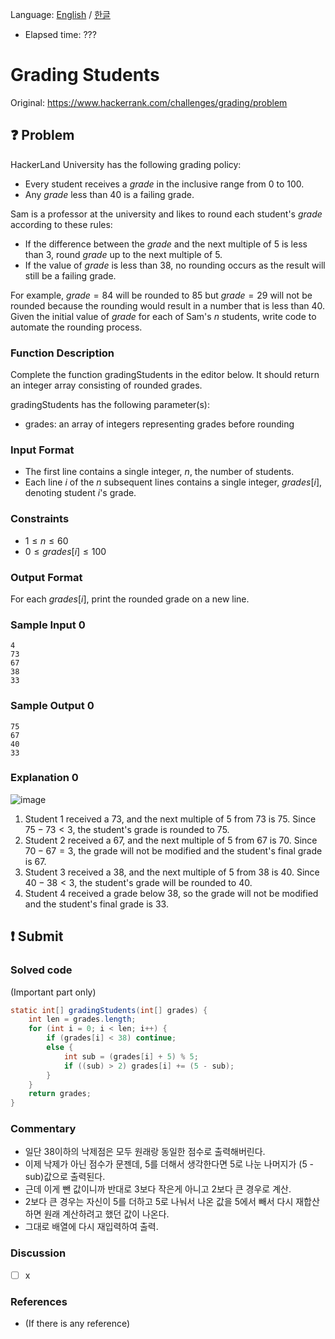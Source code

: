 Language: [English](./README.md) / [한글](./README_ko.md)
- Elapsed time: ???

# Grading Students
Original: https://www.hackerrank.com/challenges/grading/problem

## :question: Problem
HackerLand University has the following grading policy:

- Every student receives a $grade$ in the inclusive range from $0$ to $100$.
- Any $grade$ less than $40$ is a failing grade.

Sam is a professor at the university and likes to round each student's $grade$ according to these rules:
- If the difference between the $grade$ and the next multiple of $5$ is less than $3$, round $grade$ up to the next multiple of $5$.
- If the value of $grade$ is less than $38$, no rounding occurs as the result will still be a failing grade.

For example, $grade = 84$ will be rounded to $85$ but $grade = 29$ will not be rounded because the rounding would result in a number that is less than $40$.
Given the initial value of $grade$ for each of Sam's $n$ students, write code to automate the rounding process.

### Function Description
Complete the function gradingStudents in the editor below. It should return an integer array consisting of rounded grades.

gradingStudents has the following parameter(s):

- grades: an array of integers representing grades before rounding

### Input Format
- The first line contains a single integer, $n$, the number of students.
- Each line $i$ of the $n$ subsequent lines contains a single integer, $grades[i]$, denoting student $i$'s grade.

### Constraints
- $1 \leq n \leq 60$
- $0 \leq grades[i] \leq 100$

### Output Format
For each $grades[i]$, print the rounded grade on a new line.

### Sample Input 0
```
4
73
67
38
33
```

### Sample Output 0
```
75
67
40
33
```

### Explanation 0
![image](https://s3.amazonaws.com/hr-challenge-images/0/1484768684-54439977a1-curving2.png)
1. Student $1$ received a $73$, and the next multiple of $5$ from $73$ is $75$. Since $75 - 73 < 3$, the student's grade is rounded to $75$.
2. Student $2$ received a $67$, and the next multiple of $5$ from $67$ is $70$. Since $70 - 67 = 3$, the grade will not be modified and the student's final grade is $67$.
3. Student $3$ received a $38$, and the next multiple of $5$ from $38$ is $40$. Since $40 - 38 < 3$, the student's grade will be rounded to $40$.
4. Student $4$ received a grade below $38$, so the grade will not be modified and the student's final grade is $33$.

## :exclamation: Submit
### Solved code
(Important part only)
``` java
static int[] gradingStudents(int[] grades) {
    int len = grades.length;
    for (int i = 0; i < len; i++) {
        if (grades[i] < 38) continue;
        else {
            int sub = (grades[i] + 5) % 5;
            if ((sub) > 2) grades[i] += (5 - sub);
        }
    }
    return grades;
}
```

### Commentary
- 일단 38이하의 낙제점은 모두 원래랑 동일한 점수로 출력해버린다.
- 이제 낙제가 아닌 점수가 문젠데, 5를 더해서 생각한다면 5로 나눈 나머지가 (5 - sub)값으로 출력된다.
- 근데 이게 뺀 값이니까 반대로 3보다 작은게 아니고 2보다 큰 경우로 계산.
- 2보다 큰 경우는 자신이 5를 더하고 5로 나눠서 나온 값을 5에서 빼서 다시 재합산하면 원래 계산하려고 했던 값이 나온다.
- 그대로 배열에 다시 재입력하여 출력.

### Discussion
- [ ] x

### References
- (If there is any reference)